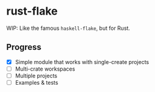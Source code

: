 # rust-flake

WIP: Like the famous `haskell-flake`, but for Rust.

## Progress

- [x] Simple module that works with single-create projects
- [ ] Multi-crate workspaces
- [ ] Multiple projects
- [ ] Examples & tests
